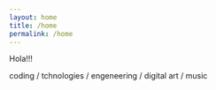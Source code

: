```yaml
---
layout: home
title: /home
permalink: /home
---
```


Hola!!!

coding / tchnologies / engeneering / digital art / music
